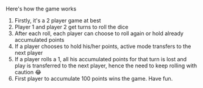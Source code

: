 Here's how the game works

1. Firstly, it's a 2 player game at best
2. Player 1 and player 2 get turns to roll the dice
3. After each roll, each player can choose to roll again or hold already accumulated points
4. If a player chooses to hold his/her points, active mode transfers to the next player
5. If a player rolls a 1, all his accumulated points for that turn is lost and play is transferred to the next player, hence the need to keep rolling with caution 😂
6. First player to accumulate 100 points wins the game. Have fun.
